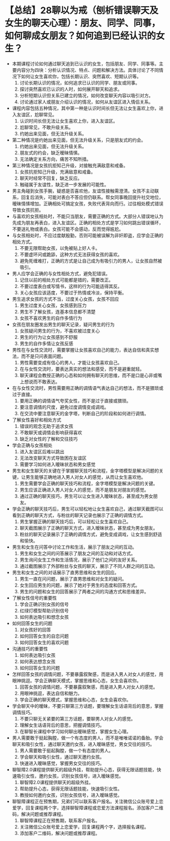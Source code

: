 # 【总结】28聊以为戒（刨析错误聊天及女生的聊天心理）：朋友、同学、同事，如何聊成女朋友？如何追到已经认识的女生？

-   本期课程讨论如何通过聊天追到已认识的女生，包括朋友、同学、同事等。主要内容分为四块：分析认识情况、特点、问题和解决方法。具体讨论了不同情况下如何让女生喜欢你，包括长期认识、突然喜欢、短期认识等。
    1.  讨论长期认识的情况，如何追求已认识的同学、朋友或同事。
    2.  探讨突然喜欢已认识的人时，如何展开聊天和追求。
    3.  分析短期认识但关系已建立的情况，如何改变聊天内容以吸引对方。
    4.  讨论通过家人或朋友介绍认识的情况，如何从友谊区进入情侣关系。
-   课程内容包括五种情况，其中第一种是认识时间长但无法让女生喜欢上你，进入友谊区，尬聊常见。
    1.  认识时间长但无法让女生喜欢上你，进入友谊区。
    2.  尬聊常见，不敢升级关系。
    3.  约她出来见面，但无法升级关系。
-   第二种情况是约她出来见面，但无法升级关系，只是朋友式的约会。
    1.  约她出来见面，但无法升级关系。
    2.  朋友式的约会，缺乏暧昧情愫。
    3.  无法确定关系方向，痛苦不知所措。
-   第三种情况是女孩抗拒知己升级，对接触充满敌意和戒备。
    1.  女孩抗拒知己升级，充满敌意和戒备。
    2.  聊天时经常不回复，缺乏反应。
    3.  触碰属于友谊性，缺乏进一步发展的可能性。
-   男主角碰到女孩手腕，疑惑是否喜欢他，友谊性接触需澄清。女孩不主动联系，回复后消失，可能对表白不答应但仍联系。帮女同事晚回提升社交地位，暧昧情愫增加。正确相处可搞定女孩，失败代表背向而行。过往相处模式错误导致女孩抗拒。
-   与喜欢的女孩相处时，不能只当朋友，需要正确的方式。大部分人错误地认为先成为朋友再表白，进入友谊区。正确的相处方式是学习如何跳出错误循环，不要送礼物或表白。女孩可能不会感动，反而觉得尴尬。
-   与女孩相处时，不应过度献殷勤，否则可能被误解为非奸即盗，应学会正确的相处方式。
    1.  不要无限帮助女孩，以免被贴上好人卡。
    2.  不要虚环问或跪舔，这种方式无法获得女孩的喜欢。
    3.  避免死缠难打，正确的方式是让自己成为有吸引力的男人，让女孩自然被吸引。
-   男人应学会正确的与女性相处方式，避免犯错误。
    1.  记住以前的相处方式可能都是错的，需要改正。
    2.  不要过度表白或写情书，这样的行为可能适得其反。
    3.  关心女孩应该适度，不要过于热情或冷淡，保持平衡。
-   男生追求女孩的方式不当，过度关心女孩，女孩不回应
    1.  男生过度关心女孩，女孩感到压力
    2.  男生不了解女孩，连基本信息都不清楚
    3.  女孩不喜欢男生的自作多情行为
-   女孩在朋友圈发出男生的聊天记录，疑问男生的行为
    1.  女孩疑问男生的行为，不喜欢被过度关心
    2.  男生的行为让女孩感到不舒服
    3.  男生的自作多情让女孩反感
-   男性在与女性交流时，需要掌握让女孩喜欢自己的能力，表达自信和真实想法，而不是只问表面问题。
    1.  男性需要变成有信心的男人，才能让女孩喜欢自己。
    2.  在与女性交流时，要表达真实的想法和感受，而不是避重就轻。
    3.  聊天课程会教授正确的心态和如何拥有聊天的思维，而不是口是心非或嘴上想说而不敢表达。
-   在与女性交流时，男性需要用正确的调情语气表达自己的想法，而不是猥琐或过于直接。
    1.  要用正确的调情语气夸奖女性，而不是过于直接或猥琐。
    2.  要注意调情的尺度，避免过度调情变成调戏。
    3.  在交流中要注意聊天的金字塔，判断自己的阶段和如何进行调情。
-   了解女性喜好和相处方式
    1.  错误的观念无助于追求女孩
    2.  不敢聊天或调情会影响获得喜欢
    3.  缺乏对女性的了解和交往技巧
-   学会正确与女孩相处
    1.  进入友谊区后难以跳出
    2.  无法改变聊天方式导致困在友谊区
    3.  需要学习如何进入暧昧状态和男女感觉
-   男生和女生聊天的关键在于掌握聊天技巧和流程，金字塔模型是解决问题的关键，让男生能够正确地进入男人对女人的感觉，从而让女生喜欢他。
    1.  男生需要学会正确的聊天技巧和流程，金字塔模型是解决问题的关键。
    2.  男生应该正确进入男人对女人的感觉，而不是朋友对朋友的感觉。
    3.  通过正确的聊天技巧，男生可以让女生进入暧昧状态，甚至成为男女朋友。
-   学会正确的聊天技巧后，男生可以轻松地让女生喜欢自己，通过聊天截图可以看到正确的聊天方式，与粉丝的聊天记录也展示了正确的调情方式。
    1.  男生掌握正确的聊天技巧后，可以轻松让女生喜欢自己。
    2.  聊天截图展示了正确的聊天方式，进入暧昧状态，甚至成为男女朋友。
    3.  粉丝的聊天记录展示了正确的调情方式，避免变成调戏，让女生感到舒适和愉快。
-   男生和女生在问答中讨论工作和生活，展示了朋友之间的互动。
    1.  男生和女生之间的问答展示了朋友之间的互动和对话方式。
    2.  男生询问女生工作和生活情况，展示了他们之间的友好关系。
    3.  通过截图展示了外部粉丝与女孩的聊天，展示了不同人群之间的互动。
-   男生和女生之间的对话展示了直男思维和女生的回应。
    1.  男生一直在问问题，展示了直男思维和对女生的疑问。
    2.  女生回应男生的问题，展示了她对于男生的态度和回答方式。
    3.  男生的问题和女生的回答展示了两者之间的沟通方式和思维差异。
-   了解女性信号的重要性
    1.  学会正确识别女孩的信号
    2.  红绿灯模型帮助识别信号
    3.  如何表达吸引和想念女孩
-   如何回答女生的问题
    1.  对女孩好的回答
    2.  如何回答女生的自恋问题
    3.  如何回答女生的喜欢问题
-   沟通技巧的重要性
    1.  如何表达吸引女孩
    2.  如何表达想念女孩
    3.  如何回答女生的问题
-   怎样回答女孩的调情问题，不要暴露叙聚感，而是进入男人对女人的感觉，用眼神挑逗。学会正确聊天模式，掌握思维和心态，女生会喜欢你。
    1.  回答女孩的调情问题，不要暴露叙聚感，而是进入男人对女人的感觉。
    2.  用眼神挑逗，表达自信和魅力。
    3.  学会正确的聊天模式，掌握思维和心态，女生会喜欢你。
-   学会聊天中的暧昧，不要只聊第三方话题，要理解女生话语背后的意思，掌握调情技巧。
    1.  不要只聊无关紧要的第三方话题，要聊男人对女人的感觉。
    2.  理解女生话语背后的意思，把握调情技巧。
    3.  在聊智长课程中学习如何聊出暧昧感觉，掌握女生心理。
-   男人需要敢于挺起胸膛，做一个有态度的男人，而不是唯唯诺诺的备胎。学会聊天和吸引女性，通过聊天邀约女孩，进入暧昧感觉，男女交往的技巧。
    1.  男人需要敢于挺起胸膛，做一个有态度的男人。
    2.  学会聊天和吸引女性，通过聊天邀约女孩。
    3.  快速进入暧昧感觉，掌握男女交往的技巧。
-   聊智障2.0课程提供聊天的超级外挂，帮助提升心态，获得无限话题技能，快速吸引女性，邀约女孩，识别女孩信号，进入暧昧感觉。
    1.  聊智障2.0课程提供聊天的超级外挂。
    2.  帮助提升心态，获得无限话题技能，快速吸引女性。
    3.  教授如何邀约女孩，识别女孩信号，进入暧昧感觉。
-   聊智障课程正在预售期，兄弟们可以联系客户报名。关注微信公众账号爱上恋爱学，回复课程两个字，选择聊智障课程或恋爱方法课程报名。添加客户二维码，解决问题或推荐课程。
    1.  聊智障课程正在预售期，联系客户报名。
    2.  关注微信公众账号爱上恋爱学，回复课程两个字，选择报名课程。
    3.  添加客户二维码，解决问题或推荐课程。